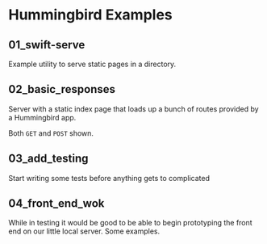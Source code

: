 # Hummingbird Examples


## 01_swift-serve

Example utility to serve static pages in a directory.

## 02_basic_responses

Server with a static index page that loads up a bunch of routes provided by a Hummingbird app.

Both `GET` and `POST` shown. 

## 03_add_testing

Start writing some tests before anything gets to complicated

## 04_front_end_wok

While in testing it would be good to be able to begin prototyping the front end on our little local server.  Some examples. 


